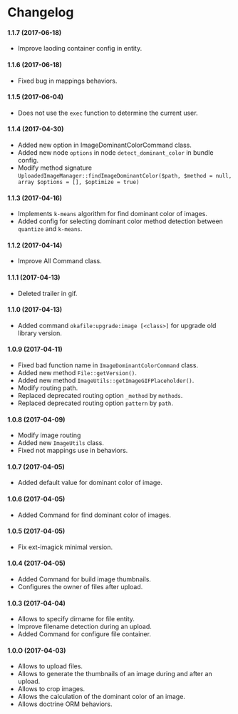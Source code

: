 Changelog
=========

#### 1.1.7 (2017-06-18)

* Improve laoding container config in entity.

#### 1.1.6 (2017-06-18)

* Fixed bug in mappings behaviors.

#### 1.1.5 (2017-06-04)

* Does not use the `exec` function to determine the current user.

#### 1.1.4 (2017-04-30)

* Added new option in ImageDominantColorCommand class.
* Added new node `options` in node `detect_dominant_color` in bundle config.
* Modify method signature `UploadedImageManager::findImageDominantColor($path, $method = null, array $options = [], $optimize = true)`

#### 1.1.3 (2017-04-16)

* Implements `k-means` algorithm for find dominant color of images.
* Added config for selecting dominant color method detection between `quantize` and `k-means`.

#### 1.1.2 (2017-04-14)

* Improve All Command class.

#### 1.1.1 (2017-04-13)

* Deleted trailer in gif.

#### 1.1.0 (2017-04-13)

* Added command `okafile:upgrade:image [<class>]` for upgrade old library version.

#### 1.0.9 (2017-04-11)

* Fixed bad function name in `ImageDominantColorCommand` class.
* Added new method `File::getVersion()`.
* Added new method `ImageUtils::getImageGIFPlaceholder()`.
* Modify routing path.
* Replaced deprecated routing option `_method` by `methods`.
* Replaced deprecated routing option `pattern` by `path`.

#### 1.0.8 (2017-04-09)

* Modify image routing
* Added new `ImageUtils` class.
* Fixed not mappings use in behaviors.

#### 1.0.7 (2017-04-05)

* Added default value for dominant color of image.

#### 1.0.6 (2017-04-05)

* Added Command for find dominant color of images.

#### 1.0.5 (2017-04-05)

* Fix ext-imagick minimal version.

#### 1.0.4 (2017-04-05)

* Added Command for build image thumbnails.
* Configures the owner of files after upload.

#### 1.0.3 (2017-04-04)

* Allows to specify dirname for file entity.
* Improve filename detection during an upload.
* Added Command for configure file container.

#### 1.0.O (2017-04-03)

* Allows to upload files.
* Allows to generate the thumbnails of an image during and after an upload.
* Allows to crop images.
* Allows the calculation of the dominant color of an image.
* Allows doctrine ORM behaviors.